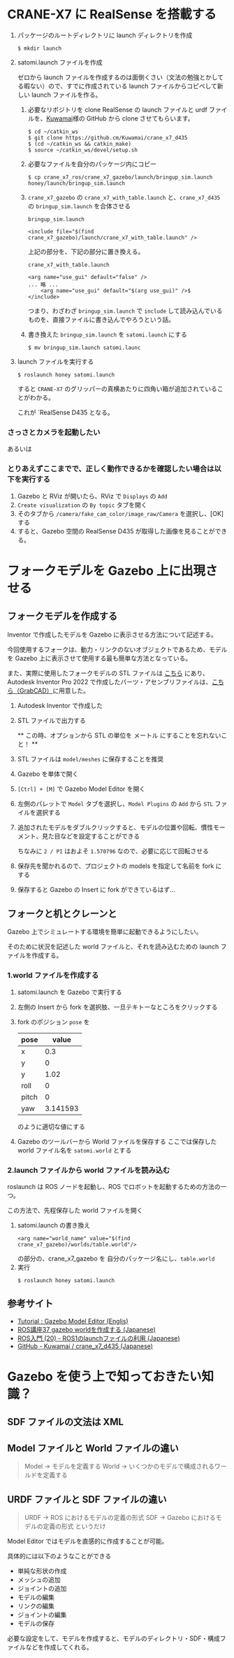 # CRANE-X7 に RealSense を搭載する
1. パッケージのルートディレクトリに launch ディレクトリを作成
    ```
    $ mkdir launch
    ```

1. satomi.launch ファイルを作成

    ゼロから launch ファイルを作成するのは面倒くさい（文法の勉強とかしてる暇ない）ので、すでに作成されている launch ファイルからコピペして新しい launch ファイルを作る。

    1. 必要なリポジトリを clone
        RealSense の launch ファイルと urdf ファイルを、[Kuwamai](https://github.com/Kuwamai/crane_x7_d435)様の GitHub から clone させてもらいます。
        ```
        $ cd ~/catkin_ws
        $ git clone https://github.cm/Kuwamai/crane_x7_d435
        $ (cd ~/catkin_ws && catkin_make)
        $ source ~/catkin_ws/devel/setup.sh
        ```

    1. 必要なファイルを自分のパッケージ内にコピー
        ```
        $ cp crane_x7_ros/crane_x7_gazebo/launch/bringup_sim.launch honey/launch/bringup_sim.launch
        ```

    1. `crane_x7_gazebo` の `crane_x7_with_table.launch` と、`crane_x7_d435` の `bringup_sim.launch` を合体させる

        `bringup_sim.launch`
        ```
        <include file="$(find crane_x7_gazebo)/launch/crane_x7_with_table.launch" />
        ```
        上記の部分を、下記の部分に置き換える。

        `crane_x7_with_table.launch`
        ```
        <arg name="use_gui" default="false" />
        ... 略 ...
            <arg name="use_gui" default="$(arg use_gui)" />$
        </include>
        ```
        つまり、わざわざ `bringup_sim.launch` で `include` して読み込んでいるものを、直接ファイルに書き込んでやろうという話。

    1. 書き換えた `bringup_sim.launch` を `satomi.launch` にする
        ```
        $ mv bringup_sim.launch satomi.launc
        ```

1. launch ファイルを実行する
    ```
    $ roslaunch honey satomi.launch
    ```    
    すると `CRANE-X7` のグリッパーの真横あたりに四角い箱が追加されていることがわかる。
    
    これが `RealSense D435 となる。

### さっさとカメラを起動したい
あるいは
### とりあえずここまでで、正しく動作できるかを確認したい場合は以下を実行する
1. Gazebo と RViz が開いたら、RViz で `Displays` の `Add`
1. `Create visualization` の `By topic` タブを開く
1. そのタブから `/camera/fake_cam_color/image_raw/Camera` を選択し、[OK] する
1. すると、Gazebo 空間の RealSense D435 が取得した画像を見ることができる。
# フォークモデルを Gazebo 上に出現させる
## フォークモデルを作成する
Inventor で作成したモデルを Gazebo に表示させる方法について記述する。

今回使用するフォークは、動力・リンクのないオブジェクトであるため、モデルを Gazebo 上に表示させて使用する最も簡単な方法となっている。

また、実際に使用したフォークモデルの STL ファイルは [こちら](https://github.com/yazawakenichi/honey/tree/main/models/meshes/fork) にあり、
Autodesk Inventor Pro 2022 で作成したパーツ・アセンブリファイルは、[こちら（GrabCAD）](https://https://workbench.grabcad.com/workbench/projects/gcLbEpjExKeGrawJHAMI79yPYM8IIow4o7FhAo-OEd0hD7#/folder/12981129)に用意した。

1. Autodesk Inventor で作成した
1. STL ファイルで出力する

    ** この時、オプションから STL の単位を メートル にすることを忘れないこと！ **

1. STL ファイルは `model/meshes` に保存することを推奨
1. Gazebo を単体で開く
1. `[Ctrl] + [M]` で Gazebo Model Editor を開く
1. 左側のパレットで ```Model``` タブを選択し、```Model Plugins``` の ```Add``` から ```STL``` ファイルを選択する
1. 追加されたモデルをダブルクリックすると、モデルの位置や回転、慣性モーメント、見た目などを設定することができる

    ちなみに `2 / PI` はおよそ `1.570796` なので、必要に応じて回転させる

1. 保存先を聞かれるので、プロジェクトの models を指定して名前を fork にする
1. 保存すると Gazebo の Insert に fork ができているはず...

## フォークと机とクレーンと
Gazebo 上でシミュレートする環境を簡単に起動できるようにしたい。

そのために状況を記述した world ファイルと、それを読み込むための launch ファイルを作成する。

### 1.world ファイルを作成する
1. satomi.launch を Gazebo で実行する
1. 左側の Insert から fork を選択肢、一旦テキトーなところをクリックする
1. fork のポジション `pose` を

    |pose|value
    |---|---
    |x|0.3
    |y|0
    |y|1.02
    |roll|0
    |pitch|0
    |yaw|3.141593

    のように適切な値にする
1. Gazebo のツールバーから World ファイルを保存する
    ここでは保存した world ファイル名を `satomi.world` とする

### 2.launch ファイルから world ファイルを読み込む
roslaunch は ROS ノードを起動し、ROS でロボットを起動するための方法の一つ。

この方法で、先程保存した world ファイルを開く

1. satomi.launch の書き換え
    ```
    <arg name="world_name" value="$(find crane_x7_gazebo)/worlds/table.world"/>
    ```
    の部分の、crane_x7_gazebo を 自分のパッケージ名にし、```table.world```
1. 実行
    ```
    $ roslaunch honey satomi.launch
    ```

## 参考サイト
- [Tutorial : Gazebo Model Editor (Englis)](https://classic.gazebosim.org/tutorials?tut=guided_b3)
- [ROS講座37 gazebo worldを作成する (Japanese)](https://qiita.com/srs/items/9b23ad12bea9e3ec0480)
- [ROS入門 (20) - ROS1のlaunchファイルの利用 (Japanese)](https://note.com/npaka/n/na4d2beadf995)
- [GitHub - Kuwamai / crane_x7_d435 (Japanese)](https://github.com/Kuwamai/crane_x7_d435)

# Gazebo を使う上で知っておきたい知識？
## SDF ファイルの文法は XML
## Model ファイルと World ファイルの違い
> Model -> モデルを定義する
> World -> いくつかのモデルで構成されるワールドを定義する
## URDF ファイルと SDF ファイルの違い
> URDF -> ROS におけるモデルの定義の形式
> SDF -> Gazebo におけるモデルの定義の形式
というだけ

Model Editor ではモデルを直感的に作成することが可能。

具体的には以下のようなことができる
- 単純な形状の作成
- メッシュの追加
- ジョイントの追加
- モデルの編集
- リンクの編集
- ジョイントの編集
- モデルの保存

必要な設定をして、モデルを作成すると、モデルのディレクトリ・SDF・構成ファイルなどを作成してくれる。

